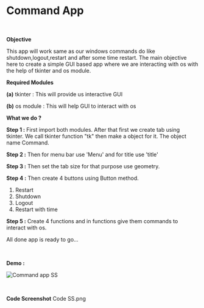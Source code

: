 # Command App

<br />

__Objective__ 

This app will work same as our windows commands do like shutdown,logout,restart and after some time restart. The main objective here to create a simple GUI based app where we are interacting with os with the help of tkinter and os module.

__Required Modules__

__(a)__ tkinter : This will provide us interactive GUI 

__(b)__ os module : This will help GUI to interact with os


__What we do ?__

__Step 1 :__ First import both modules. After that first we create tab using tkinter. We call tkinter function "tk" then make a object for it. The object name Command.

__Step 2 :__ Then for menu bar use 'Menu' and for title use 'title' 

__Step 3 :__ Then set the tab size for that purpose use geometry.

__Step 4 :__ Then create 4 buttons using Button method.

1. Restart
2. Shutdown
3. Logout
4. Restart with time

__Step 5 :__ Create 4 functions and in functions give them commands to interact with os.


All done app is ready to go...


<br />

__Demo :__

![Command app SS](https://user-images.githubusercontent.com/78997764/184631676-a52d2891-1b6b-4f23-b387-8a7920707626.png)



<br />

__Code Screenshot__
Code SS.png

